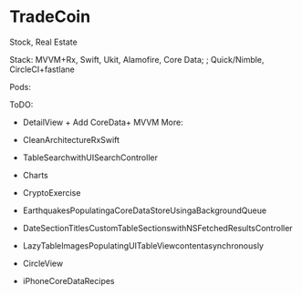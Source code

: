 # TradeCoin

Stock, Real Estate

Stack: MVVM+Rx, Swift, Ukit, Alamofire, Core Data; ; Quick/Nimble, CircleCI+fastlane

Pods:

ToDO:

* DetailView + Add CoreData+ MVVM
  More:

* CleanArchitectureRxSwift
* TableSearchwithUISearchController
* Charts

* CryptoExercise
* EarthquakesPopulatingaCoreDataStoreUsingaBackgroundQueue
* DateSectionTitlesCustomTableSectionswithNSFetchedResultsController
* LazyTableImagesPopulatingUITableViewcontentasynchronously
* CircleView
* iPhoneCoreDataRecipes
